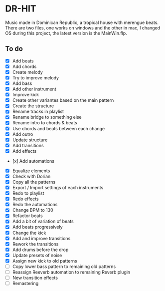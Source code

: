  # DR-HIT
Music made in Dominican Republic, a tropical house with merengue beats.
There are two files, one works on windows and the other in mac, I changed OS during this project, the latest version is the MainWin.flp.

## To do

- [x] Add beats
- [x] Add chords
- [x] Create melody
- [x] Try to improve melody
- [x] Add bass
- [x] Add other instrument
- [x] Improve kick
- [x] Create other variantes based on the main pattern
- [x] Create the structure
- [x] Rename tracks in playlist
- [x] Rename bridge to something else
- [x] Rename intro to chords & beats
- [x] Use chords and beats between each change
- [x] Add outro 
- [x] Update structure
- [x] Add transitions
- [x] Add effects
- [x] Add automations
- [x] Equalize elements
- [x] Check with Dorian
- [x] Copy all the patterns
- [x] Export / Import settings of each instruments
- [x] Redo to playlist 
- [x] Redo effects
- [x] Redo the automations
- [x] Change BPM to 130
- [x] Refactor beats
- [x] Add a bit of variation of beats
- [x] Add beats progressively
- [x] Change the kick
- [x] Add and improve transitions
- [x] Rework the transitions
- [x] Add drums before the drop
- [x] Update presets of noise
- [x] Assign new kick to old patterns 
- [ ] Copy lower bass pattern to remaining old patterns
- [ ] Reassign Reeverb automation to remaining Reverb plugin
- [ ] New transition effects
- [ ] Remastering